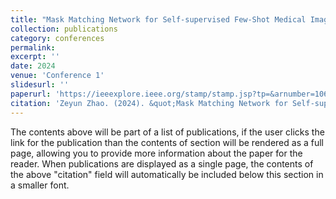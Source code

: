 ```yaml
---
title: "Mask Matching Network for Self-supervised Few-Shot Medical Image Segmentation"
collection: publications
category: conferences
permalink: 
excerpt: ''
date: 2024
venue: 'Conference 1'
slidesurl: ''
paperurl: 'https://ieeexplore.ieee.org/stamp/stamp.jsp?tp=&arnumber=10687373'
citation: 'Zeyun Zhao. (2024). &quot;Mask Matching Network for Self-supervised Few-Shot Medical Image Segmentation 1.&quot; <i>Conference 1</i>. 1(1).'
---
```


The contents above will be part of a list of publications, if the user clicks the link for the publication than the contents of section will be rendered as a full page, allowing you to provide more information about the paper for the reader. When publications are displayed as a single page, the contents of the above "citation" field will automatically be included below this section in a smaller font.
